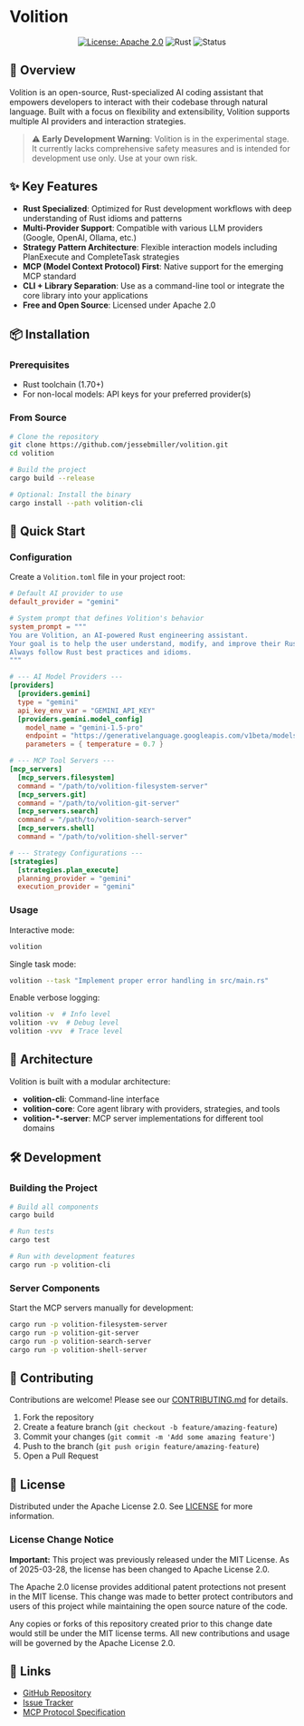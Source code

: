 # Volition

<div align="center">

[![License: Apache 2.0](https://img.shields.io/badge/License-Apache%202.0-blue.svg)](https://www.apache.org/licenses/LICENSE-2.0)
![Rust](https://img.shields.io/badge/language-Rust-orange)
![Status](https://img.shields.io/badge/status-experimental-yellow)

</div>

## 🌟 Overview

Volition is an open-source, Rust-specialized AI coding assistant that empowers developers to interact with their codebase through natural language. Built with a focus on flexibility and extensibility, Volition supports multiple AI providers and interaction strategies.

> ⚠️ **Early Development Warning**: Volition is in the experimental stage. It currently lacks comprehensive safety measures and is intended for development use only. Use at your own risk.

## ✨ Key Features

- **Rust Specialized**: Optimized for Rust development workflows with deep understanding of Rust idioms and patterns
- **Multi-Provider Support**: Compatible with various LLM providers (Google, OpenAI, Ollama, etc.)
- **Strategy Pattern Architecture**: Flexible interaction models including PlanExecute and CompleteTask strategies
- **MCP (Model Context Protocol) First**: Native support for the emerging MCP standard
- **CLI + Library Separation**: Use as a command-line tool or integrate the core library into your applications
- **Free and Open Source**: Licensed under Apache 2.0

## 📦 Installation

### Prerequisites

- Rust toolchain (1.70+)
- For non-local models: API keys for your preferred provider(s)

### From Source

```bash
# Clone the repository
git clone https://github.com/jessebmiller/volition.git
cd volition

# Build the project
cargo build --release

# Optional: Install the binary
cargo install --path volition-cli
```

## 🚀 Quick Start

### Configuration

Create a `Volition.toml` file in your project root:

```toml
# Default AI provider to use
default_provider = "gemini"

# System prompt that defines Volition's behavior
system_prompt = """
You are Volition, an AI-powered Rust engineering assistant.
Your goal is to help the user understand, modify, and improve their Rust codebase.
Always follow Rust best practices and idioms.
"""

# --- AI Model Providers ---
[providers]
  [providers.gemini]
  type = "gemini"
  api_key_env_var = "GEMINI_API_KEY"
  [providers.gemini.model_config]
    model_name = "gemini-1.5-pro"
    endpoint = "https://generativelanguage.googleapis.com/v1beta/models/gemini-1.5-pro:generateContent"
    parameters = { temperature = 0.7 }

# --- MCP Tool Servers ---
[mcp_servers]
  [mcp_servers.filesystem]
  command = "/path/to/volition-filesystem-server"
  [mcp_servers.git]
  command = "/path/to/volition-git-server"
  [mcp_servers.search]
  command = "/path/to/volition-search-server"
  [mcp_servers.shell]
  command = "/path/to/volition-shell-server"

# --- Strategy Configurations ---
[strategies]
  [strategies.plan_execute]
  planning_provider = "gemini"
  execution_provider = "gemini"
```

### Usage

Interactive mode:

```bash
volition
```

Single task mode:

```bash
volition --task "Implement proper error handling in src/main.rs"
```

Enable verbose logging:

```bash
volition -v  # Info level
volition -vv  # Debug level
volition -vvv  # Trace level
```

## 🧩 Architecture

Volition is built with a modular architecture:

- **volition-cli**: Command-line interface
- **volition-core**: Core agent library with providers, strategies, and tools
- **volition-*-server**: MCP server implementations for different tool domains

## 🛠️ Development

### Building the Project

```bash
# Build all components
cargo build

# Run tests
cargo test

# Run with development features
cargo run -p volition-cli
```

### Server Components

Start the MCP servers manually for development:

```bash
cargo run -p volition-filesystem-server
cargo run -p volition-git-server
cargo run -p volition-search-server
cargo run -p volition-shell-server
```

## 🤝 Contributing

Contributions are welcome! Please see our [CONTRIBUTING.md](CONTRIBUTING.md) for details.

1. Fork the repository
2. Create a feature branch (`git checkout -b feature/amazing-feature`)
3. Commit your changes (`git commit -m 'Add some amazing feature'`)
4. Push to the branch (`git push origin feature/amazing-feature`)
5. Open a Pull Request

## 📜 License

Distributed under the Apache License 2.0. See [LICENSE](LICENSE) for more information.

### License Change Notice
 
 **Important:** This project was previously released under the MIT License. As of 2025-03-28, the license has been changed to Apache License 2.0.
 
 The Apache 2.0 license provides additional patent protections not present in the MIT license. This change was made to better protect contributors and users
 of this project while maintaining the open source nature of the code.
 
 Any copies or forks of this repository created prior to this change date would still be under the MIT license terms. All new contributions and usage will be
 governed by the Apache License 2.0.

## 🔗 Links

- [GitHub Repository](https://github.com/jessebmiller/volition)
- [Issue Tracker](https://github.com/jessebmiller/volition/issues)
- [MCP Protocol Specification](https://github.com/modelcontextprotocol/mcp)
